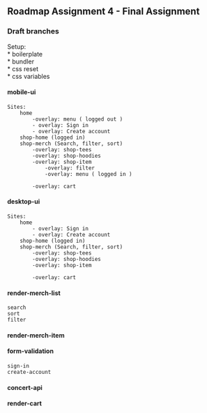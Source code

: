 ## Roadmap Assignment 4 - Final Assignment

### Draft branches
Setup:  
	* boilerplate  
	* bundler  
	* css reset  
	* css variables  

#### mobile-ui
	Sites: 
		home
			-overlay: menu ( logged out )
			- overlay: Sign in
			- overlay: Create account
		shop-home (logged in)
		shop-merch (Search, filter, sort)
			-overlay: shop-tees
			-overlay: shop-hoodies
			-overlay: shop-item
				-overlay: filter
				-overlay: menu ( logged in )
			
			-overlay: cart

#### desktop-ui
	Sites: 
		home
			- overlay: Sign in
			- overlay: Create account
		shop-home (logged in)
		shop-merch (Search, filter, sort)
			-overlay: shop-tees
			-overlay: shop-hoodies
			-overlay: shop-item
			
			-overlay: cart

#### render-merch-list
	search
	sort
	filter
	

#### render-merch-item

#### form-validation
	sign-in
	create-account

#### concert-api



#### render-cart
